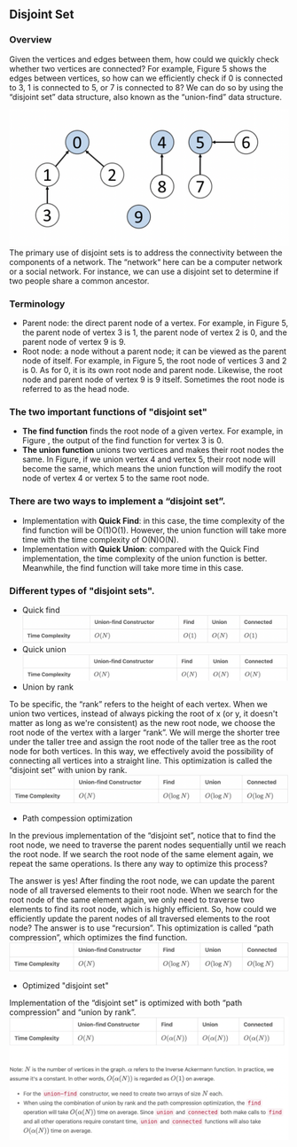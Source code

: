 ## Disjoint Set

### Overview

Given the vertices and edges between them, how could we quickly check whether two vertices are connected? For example, Figure 5 shows the edges between vertices, so how can we efficiently check if 0 is connected to 3, 1 is connected to 5, or 7 is connected to 8? We can do so by using the “disjoint set” data structure, also known as the “union-find” data structure.

![Disjoint1](../../static/week08/Disjoint1.png)
The primary use of disjoint sets is to address the connectivity between the components of a network. The “network“ here can be a computer network or a social network. For instance, we can use a disjoint set to determine if two people share a common ancestor.

### Terminology

* Parent node: the direct parent node of a vertex. For example, in Figure 5, the parent node of vertex 3 is 1, the parent node of vertex 2 is 0, and the parent node of vertex 9 is 9.
* Root node: a node without a parent node; it can be viewed as the parent node of itself. For example, in Figure 5, the root node of vertices 3 and 2 is 0. As for 0, it is its own root node and parent node. Likewise, the root node and parent node of vertex 9 is 9 itself. Sometimes the root node is referred to as the head node.

### The two important functions of "disjoint set"

* **The find function** finds the root node of a given vertex. For example, in Figure , the output of the find function for vertex 3 is 0.
* **The union function** unions two vertices and makes their root nodes the same. In Figure, if we union vertex 4 and vertex 5, their root node will become the same, which means the union function will modify the root node of vertex 4 or vertex 5 to the same root node.

### There are two ways to implement a “disjoint set”.

* Implementation with **Quick Find**: in this case, the time complexity of the find function will be O(1)O(1). However, the union function will take more time with the time complexity of O(N)O(N).
* Implementation with **Quick Union**: compared with the Quick Find implementation, the time complexity of the union function is better. Meanwhile, the find function will take more time in this case.

### Different types of "disjoint sets".

* Quick find
![quick_find](../../static/week08/quick_find.png)
* Quick union
![quick_union](../../static/week08/quick_union.png)
* Union by rank

To be specific, the “rank” refers to the height of each vertex. When we union two vertices, instead of always picking the root of x (or y, it doesn't matter as long as we're consistent) as the new root node, we choose the root node of the vertex with a larger “rank”. We will merge the shorter tree under the taller tree and assign the root node of the taller tree as the root node for both vertices. In this way, we effectively avoid the possibility of connecting all vertices into a straight line. This optimization is called the “disjoint set” with union by rank.
![rank](../../static/week08/rank_union.png)
* Path compession optimization

In the previous implementation of the “disjoint set”, notice that to find the root node, we need to traverse the parent nodes sequentially until we reach the root node. If we search the root node of the same element again, we repeat the same operations. Is there any way to optimize this process?

The answer is yes! After finding the root node, we can update the parent node of all traversed elements to their root node. When we search for the root node of the same element again, we only need to traverse two elements to find its root node, which is highly efficient. So, how could we efficiently update the parent nodes of all traversed elements to the root node? The answer is to use “recursion”. This optimization is called “path compression”, which optimizes the find function.
![compression](../../static/week08/compression.png)

* Optimized "disjoint set"

Implementation of the “disjoint set” is optimized with both “path compression” and “union by rank”.
![optimized](../../static/week08/optimized.png)
